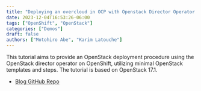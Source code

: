 ```yaml
---
title: "Deploying an overcloud in OCP with Openstack Director Operator (OSPdO)"
date: 2023-12-04T16:53:26-06:00
tags: ["OpenShift", "OpenStack"]
categories: ["Demos"]
draft: false
authors: ["Motohiro Abe", "Karim Latouche"]
---
```


This tutorial aims to provide an OpenStack deployment procedure using the OpenStack director operator on OpenShift, utilizing minimal OpenStack templates and steps. 
The tutorial is based on OpenStack 17.1.

- [Blog GitHub Repo](https://github.com/mabehiro/osp-on-ocp-demo)
